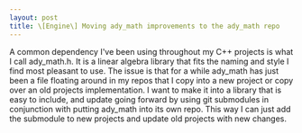 ```yaml
---
layout: post
title: \[Engine\] Moving ady_math improvements to the ady_math repo
---
```


A common dependency I've been using throughout my C++ projects is what I call ady_math.h.
It is a  linear algebra library that fits the naming and style I find most pleasant to use.
The issue is that for a while ady_math has just been a file floating around in my repos that
I copy into a new project or copy over an old projects implementation.
I want to make it into a library that is easy to include, and update going forward by using
git submodules in conjunction with putting ady_math into its own repo.
This way I can just add the submodule to new projects and update old projects with new changes.

